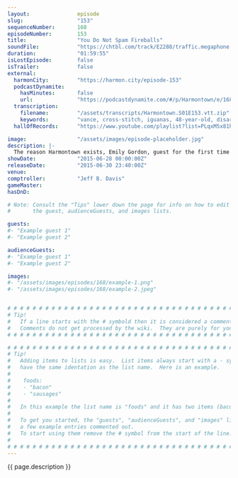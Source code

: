 ```yaml
---
layout:               episode
slug:                 "153"
sequenceNumber:       168
episodeNumber:        153
title:                "You Do Not Spam Fireballs"
soundFile:            "https://chtbl.com/track/E2288/traffic.megaphone.fm/STA3828999804.mp3?updated=1561588624"
duration:             "01:59:55"
isLostEpisode:        false
isTrailer:            false
external:
  harmonCity:         "https://harmon.city/episode-153"
  podcastDynamite:
    hasMinutes:       false
    url:              "https://podcastdynamite.com/#/p/Harmontown/e/168/153"
  transcription:
    filename:         "/assets/transcripts/Harmontown.S01E153.vtt.zip"
    keywords:         "vance, cross-stitch, iguanas, 48-year-old, disarmed, gestapo, morge, termites, turks, yellowman's, kombat, termite, sanitation, portuguese, upward, marriages, reflexes, goth, shocker, characteristics, formidable, hortegaard, spam, ebb, agreements"
  hallOfRecords:      "https://www.youtube.com/playlist?list=PLqxM5x81hNOa1UcNzMk90oKRt129hwD3t"

image:                "/assets/images/episode-placeholder.jpg"
description: |-
  The reason Harmontown exists, Emily Gordon, guest for the first time. Kumail drops in, feminists are responsible for 99.9% of blowjobs and sperm is like a slushy.
showDate:             "2015-06-28 00:00:00Z"
releaseDate:          "2015-06-30 23:40:00Z"
venue:                
comptroller:          "Jeff B. Davis"
gameMaster:           
hasDnD:               

# Note: Consult the "Tips" lower down the page for info on how to edit
#       the guest, audienceGuests, and images lists.

guests:
#- "Example guest 1"
#- "Example guest 2"

audienceGuests:
#- "Example guest 1"
#- "Example guest 2"

images:
#- "/assets/images/episodes/168/example-1.png"
#- "/assets/images/episodes/168/example-2.jpeg"


# # # # # # # # # # # # # # # # # # # # # # # # # # # # # # # # # # # # # # # # # # # # #
# Tip!
#   If a line starts with the # symbold then it is considered a comment.
#   Comments do not get processed by the wiki.  They are purely for your information.
# # # # # # # # # # # # # # # # # # # # # # # # # # # # # # # # # # # # # # # # # # # # #

# # # # # # # # # # # # # # # # # # # # # # # # # # # # # # # # # # # # # # # # # # # # #
# Tip!
#   Adding items to lists is easy.  List items always start with a - symbol and have
#   have the same identation as the list name.  Here is an example.
#
#    foods:
#    - "bacon"
#    - "sausages"
#
#   In this example the list name is "foods" and it has two items (bacon, and sausages).
#
#   To get you started, the "guests", "audienceGuests", and "images" lists below have
#   a few example entries commented out.
#   To start using them remove the # symbol from the start of the line.
#
# # # # # # # # # # # # # # # # # # # # # # # # # # # # # # # # # # # # # # # # # # # # #
---
```


<!-- The episode description will be rendered here -->
{{ page.description }}

<!-- Add your content BELOW here -->
<!-- vvvvvvvvvvvvvvvvvvvvvvvvvvv -->




<!-- ^^^^^^^^^^^^^^^^^^^^^^^^^^^ -->
<!-- Add your content ABOVE here -->

<!-- The episode gallery will be rendered here -->